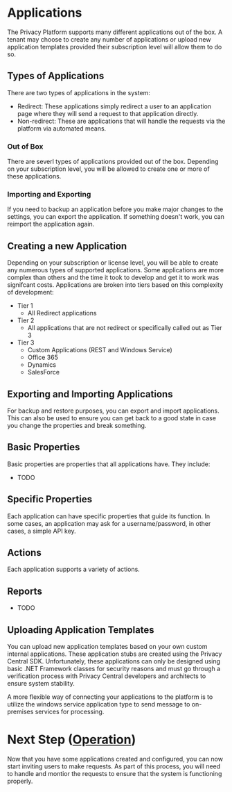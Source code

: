 # Applications

The Privacy Platform supports many different applications out of the box.  A tenant may choose to create any number of applications or upload new application templates provided their subscription level will allow them to do so.

## Types of Applications

There are two types of applications in the system:

-   Redirect:  These applications simply redirect a user to an application page where they will send a request to that application directly.
-   Non-redirect:  These are applications that will handle the requests via the platform via automated means.

### Out of Box

There are severl types of applications provided out of the box.  Depending on your subscription level, you will be allowed to create one or more of these applications.

### Importing and Exporting

If you need to backup an application before you make major changes to the settings, you can export the application.  If something doesn't work, you can reimport the application again.

## Creating a new Application

Depending on your subscription or license level, you will be able to create any numerous types of supported applications.  Some applications are more complex than others and the time it took to develop and get it to work was signifcant costs.  Applications are broken into tiers based on this complexity of development:

-   Tier 1
    -   All Redirect applications
-   Tier 2
    -   All applications that are not redirect or specifically called out as Tier 3
-   Tier 3
    -   Custom Applications (REST and Windows Service)
    -   Office 365
    -   Dynamics
    -   SalesForce

## Exporting and Importing Applications

For backup and restore purposes, you can export and import applications.  This can also be used to ensure you can get back to a good state in case you change the properties and break something.

## Basic Properties

Basic properties are properties that all applications have.  They include:

-   TODO

## Specific Properties

Each application can have specific properties that guide its function.  In some cases, an application may ask for a username/password, in other cases, a simple API key.

## Actions

Each application supports a variety of actions.  

## Reports

-   TODO

## Uploading Application Templates

You can upload new application templates based on your own custom internal applications.  These application stubs are created using the Privacy Central SDK.  Unfortunately, these applications can only be designed using basic .NET Framework classes for security reasons and must go through a verification process with Privacy Central developers and architects to ensure system stability.

A more flexible way of connecting your applications to the platform is to utilize the windows service application type to send message to on-premises services for processing.

# Next Step ([Operation](../Operation/README.md))

Now that you have some applications created and configured, you can now start inviting users to make requests.  As part of this process, you will need to handle and montior the requests to ensure that the system is functioning properly.